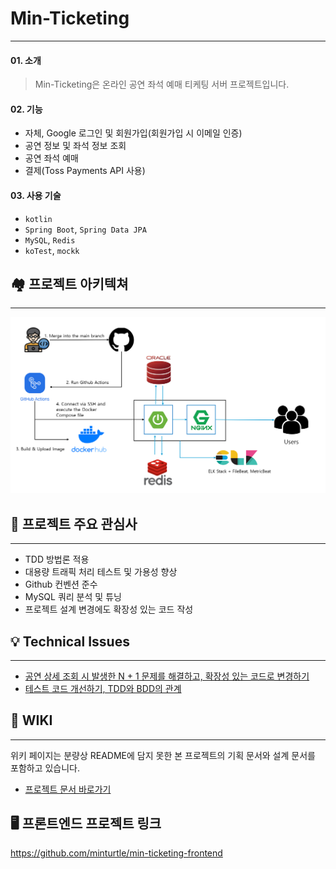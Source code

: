 # Min-Ticketing

---

#### 01. 소개

> Min-Ticketing은 온라인 공연 좌석 예매 티케팅 서버 프로젝트입니다.

#### 02. 기능

- 자체, Google 로그인 및 회원가입(회원가입 시 이메일 인증)
- 공연 정보 및 좌석 정보 조회
- 공연 좌석 예매
- 결제(Toss Payments API 사용)

#### 03. 사용 기술

- `kotlin`
- `Spring Boot`, `Spring Data JPA`
- `MySQL`, `Redis`
- `koTest`, `mockk`

## 🏘️ 프로젝트 아키텍쳐

---
![프로젝트 아키텍쳐](project_struct.png)

## 🤔 프로젝트 주요 관심사

---

- TDD 방법론 적용
- 대용량 트래픽 처리 테스트 및 가용성 향상
- Github 컨벤션 준수
- MySQL 쿼리 분석 및 튜닝
- 프로젝트 설계 변경에도 확장성 있는 코드 작성

## 💡 Technical Issues

---

- [공연 상세 조회 시 발생한 N + 1 문제를 해결하고, 확장성 있는 코드로 변경하기](https://flannel-dill-7dc.notion.site/N-1-ad7f7737e89e4ffba6866650f7925de6?pvs=4)
- [테스트 코드 개선하기, TDD와 BDD의 관계](https://flannel-dill-7dc.notion.site/0d997311ea344437b6cae3cb63487d76?pvs=4)

## 📖 WIKI

---

위키 페이지는 분량상 README에 담지 못한 본 프로젝트의 기획 문서와 설계 문서를 포함하고 있습니다.

- [프로젝트 문서 바로가기](https://github.com/f-lab-edu/min-ticketing/wiki)

## 🖥️ 프론트엔드 프로젝트 링크

https://github.com/minturtle/min-ticketing-frontend